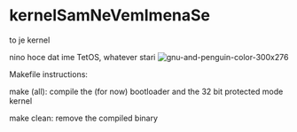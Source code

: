 #     kernelSamNeVemImenaSe
to je kernel

nino hoce dat ime TetOS, whatever stari
![gnu-and-penguin-color-300x276](https://github.com/user-attachments/assets/62cf698c-6448-4a4b-9474-3f1a0109c9ce)

Makefile instructions:

make (all): compile the (for now) bootloader and the 32 bit protected mode kernel

make clean: remove the compiled binary 
